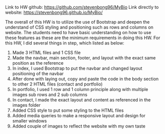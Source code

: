Link to HW github: https://github.com/stevenbong96/MyBio
Link directly to website: https://stevenbong96.github.io/MyBio/


The overall of this HW is to utilize the use of Bootstrap and deepen the understand of CSS styling and positioning such as rows and columns on website. The students need to have basic understanding on how to use these features as these are the minimum requirements in doing this HW. For this HW, I did several things in step, which listed as below:
   1. Made 3 HTML files and 1 CSS file
   2. Made the navbar, main section, footer, and layout with the exact same position as the reference
   3. In index, I used Bootstrap to put the navbar and changed layout positioning of the navbar
   4. After done with laying out, copy and paste the code in the body section to other 2 HTML files (contact and portfolio)
   5. In portfolio, I used 1 row and 1 column principle along with multiple images sub rows and 2 sub columns
   6. In contact, I made the exact layout and content as referenced in the images folder
   7. Added CSS style to put some styling to the HTML files
   8. Added media queries to make a responsive layout and design for smaller windows
   9. Added couple of images to reflect the website with my own taste